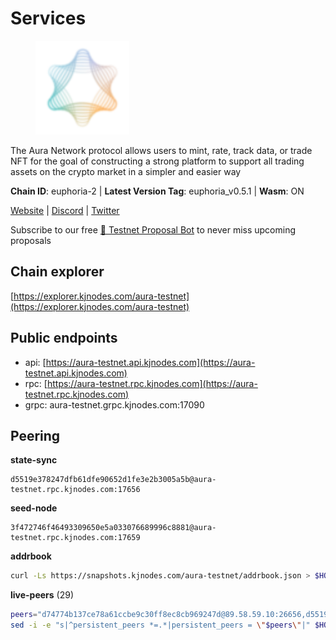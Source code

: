 # Services

<figure><img src="https://raw.githubusercontent.com/kj89/cosmos-images/main/logos/aura.png" width="150" alt=""><figcaption></figcaption></figure>

The Aura Network protocol allows users to mint, rate, track data,  or trade NFT for the goal of constructing a strong platform to  support all trading assets on the crypto market in a simpler and easier way

**Chain ID**: euphoria-2 | **Latest Version Tag**: euphoria_v0.5.1 | **Wasm**: ON

[Website](https://aura.network) | [Discord](https://discord.gg/hpvF5QcWRf) | [Twitter](https://twitter.com/AuraNetworkHQ)



Subscribe to our free [🤖 Testnet Proposal Bot](https://t.me/kjnodes_testnet_proposal_bot) to never miss upcoming proposals


## Chain explorer
[https://explorer.kjnodes.com/aura-testnet](https://explorer.kjnodes.com/aura-testnet)

## Public endpoints

* api: [https://aura-testnet.api.kjnodes.com](https://aura-testnet.api.kjnodes.com)
* rpc: [https://aura-testnet.rpc.kjnodes.com](https://aura-testnet.rpc.kjnodes.com)
* grpc: aura-testnet.grpc.kjnodes.com:17090

## Peering

**state-sync**

```text
d5519e378247dfb61dfe90652d1fe3e2b3005a5b@aura-testnet.rpc.kjnodes.com:17656
```

**seed-node**

```text
3f472746f46493309650e5a033076689996c8881@aura-testnet.rpc.kjnodes.com:17659
```

**addrbook**
```bash
curl -Ls https://snapshots.kjnodes.com/aura-testnet/addrbook.json > $HOME/.aura/config/addrbook.json
```

**live-peers** (29)
```bash
peers="d74774b137ce78a61ccbe9c30ff8ec8cb969247d@89.58.59.10:26656,d5519e378247dfb61dfe90652d1fe3e2b3005a5b@65.109.68.190:17656,1e9b7325e120a3d511eec20a3199c2218343fcd3@65.108.105.99:28656,d77ad7452304c9495fb1726474cf413fabb8e8a3@5.161.47.59:26656,3d6b07bdb11754c8c8512525dac109d8bdee3857@65.21.53.39:7656,94f09cc1e0d2357c8c8423589c42dc7721387a60@176.9.44.113:26686,7cad1bcb2ad777dba21840832341f2ce14bae1a5@5.75.174.126:26656,2e1407476ad3566eb11ac92ad1df4782c7ba83dd@18.143.61.108:26656,b8cea6f8d111a82dbc514db378953a5b5deeb9ab@65.109.92.235:35656,7812205773ac30f3d47200ac2391c79896c60135@54.254.220.113:26656,fb3d13cb2e8ad1a1cae7dc1f21c62411007df9f8@85.10.193.246:33656,8a6395266826a32be2171459c7fe9d42119f2830@38.242.203.13:36656,3152129889968fe62faca92c7dd95bae190c92e5@135.181.142.60:15602,ab2b8330cd137984de0654561a31f461d8433424@88.99.3.158:21756,b2394ad608075aa405cdf4ab55e36376d93f7b1d@65.108.206.118:56656,be54443b60dbf7d3596d094eebc8c13655674af1@116.202.227.117:17656,9df9e8307e3e671c9bcd1a23f0b73b45f2b8003d@65.109.88.251:35656,d334e2b9dd84346ea532ff3d43f3f7c4946845c9@66.94.124.118:26656,e874935eee84c8313dbb52ba497aed2d8d1f1245@65.108.237.231:27656,b9243524f659f2ff56691a4b2919c3060b2bb824@13.214.5.1:26656,855b0ff76f5a80ab7f322e818263835d009de052@46.4.5.45:21756,0770c2687cc34d59ca62270960d3ffcad6e42cf8@65.108.233.44:21656,122199398cc8760635a03aded20dd7d448c4cb79@78.47.71.39:26656,e3dbeeeb2dea9912610b92a436dfe3cb831a94e4@65.108.195.29:36126,e4d8765b82baf3f69c0dc6e5e0488705fa3ceddd@95.217.144.107:21756,fdcc8f1ca406213d79947c5f38920a085ed90c0f@144.202.72.17:26676,314e6c8fe910618e7ec56048b30040e734fa41ff@89.117.56.126:25056,6ef01ca6714aa8127d1b21b5339909ca6319dae0@144.76.97.251:26776,241bd90cceab3ca7d5d4bcf79bca22c6255ec94b@135.148.233.0:26656"
sed -i -e "s|^persistent_peers *=.*|persistent_peers = \"$peers\"|" $HOME/.aura/config/config.toml
```
